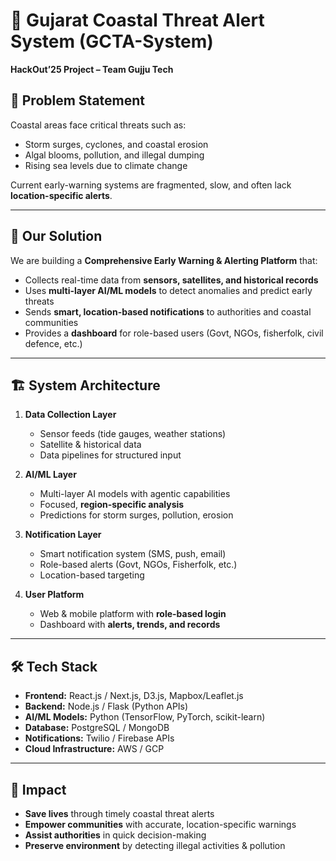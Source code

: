 # 🌊 Gujarat Coastal Threat Alert System (GCTA-System)

**HackOut’25 Project – Team Gujju Tech**

## 📌 Problem Statement
Coastal areas face critical threats such as:
- Storm surges, cyclones, and coastal erosion  
- Algal blooms, pollution, and illegal dumping  
- Rising sea levels due to climate change  

Current early-warning systems are fragmented, slow, and often lack **location-specific alerts**.

---

## 🚀 Our Solution
We are building a **Comprehensive Early Warning & Alerting Platform** that:
- Collects real-time data from **sensors, satellites, and historical records**  
- Uses **multi-layer AI/ML models** to detect anomalies and predict early threats  
- Sends **smart, location-based notifications** to authorities and coastal communities  
- Provides a **dashboard** for role-based users (Govt, NGOs, fisherfolk, civil defence, etc.)  

---

## 🏗️ System Architecture
1. **Data Collection Layer**  
   - Sensor feeds (tide gauges, weather stations)  
   - Satellite & historical data  
   - Data pipelines for structured input  

2. **AI/ML Layer**  
   - Multi-layer AI models with agentic capabilities  
   - Focused, **region-specific analysis**  
   - Predictions for storm surges, pollution, erosion  

3. **Notification Layer**  
   - Smart notification system (SMS, push, email)  
   - Role-based alerts (Govt, NGOs, Fisherfolk, etc.)  
   - Location-based targeting  

4. **User Platform**  
   - Web & mobile platform with **role-based login**  
   - Dashboard with **alerts, trends, and records**  

---

## 🛠️ Tech Stack
- **Frontend:** React.js / Next.js, D3.js, Mapbox/Leaflet.js  
- **Backend:** Node.js / Flask (Python APIs)  
- **AI/ML Models:** Python (TensorFlow, PyTorch, scikit-learn)  
- **Database:** PostgreSQL / MongoDB  
- **Notifications:** Twilio / Firebase APIs  
- **Cloud Infrastructure:** AWS / GCP  

---

## 🎯 Impact
- **Save lives** through timely coastal threat alerts  
- **Empower communities** with accurate, location-specific warnings  
- **Assist authorities** in quick decision-making  
- **Preserve environment** by detecting illegal activities & pollution  
